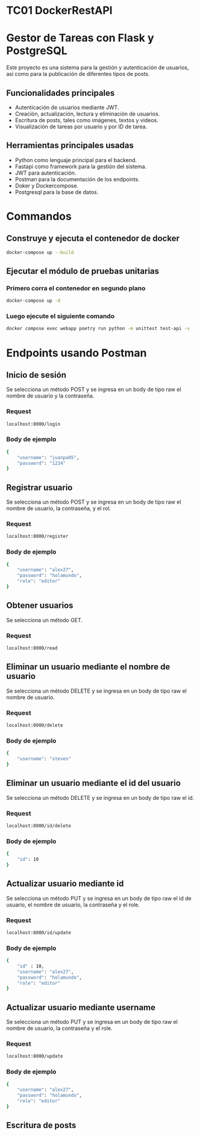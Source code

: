# TC01 DockerRestAPI

# Gestor de Tareas con Flask y PostgreSQL

Este proyecto es una sistema para la gestión y autenticación de usuarios, así como para la publicación de diferentes tipos de posts.

## Funcionalidades principales 

- Autenticación de usuarios mediante JWT.
- Creación, actualización, lectura y eliminación de usuarios.
- Escritura de posts, tales como imágenes, textos y videos.
- Visualización de tareas por usuario y por ID de tarea.

## Herramientas principales usadas
- Python como lenguaje principal para el backend.
- Fastapi como framework para la gestión del sistema.
- JWT para autenticación.
- Postman para la documentación de los endpoints.
- Doker y Dockercompose.
- Postgresql para la base de datos.

# Commandos 

## Construye y ejecuta el contenedor de docker
``` bash
docker-compose up --build
```

## Ejecutar el módulo de pruebas unitarias
### Primero corra el contenedor en segundo plano
``` bash
docker-compose up -d
```
### Luego ejecute el siguiente comando
``` bash
docker compose exec webapp poetry run python -m unittest test-api -v
```

# Endpoints usando Postman

## Inicio de sesión
Se selecciona un método POST y se ingresa en un body de tipo raw el nombre de usuario y la contraseña.
### Request
``` bash
localhost:8000/login
```
### Body de ejemplo
``` bash
{
    "username": "juanpa05",
    "password": "1234"
}
```

## Registrar usuario
Se selecciona un método POST y se ingresa en un body de tipo raw el nombre de usuario, la contraseña, y el rol.
### Request
``` bash
localhost:8000/register
```
### Body de ejemplo
``` bash
{
    "username": "alex27",
    "password": "holamundo",
    "role": "editor"
}
```

## Obtener usuarios
Se selecciona un método GET.
### Request
``` bash
localhost:8000/read
```

## Eliminar un usuario mediante el nombre de usuario
Se selecciona un método DELETE y se ingresa en un body de tipo raw el nombre de usuario.
### Request
``` bash
localhost:8000/delete
```
### Body de ejemplo
``` bash
{
    "username": "steven"
}
```

## Eliminar un usuario mediante el id del usuario
Se selecciona un método DELETE y se ingresa en un body de tipo raw el id.
### Request
``` bash
localhost:8000/id/delete
```
### Body de ejemplo
``` bash
{
    "id": 10
}
```

## Actualizar usuario mediante id
Se selecciona un método PUT y se ingresa en un body de tipo raw el id de usuario, el nombre de usuario, la contraseña y el role.
### Request
``` bash
localhost:8000/id/update
```
### Body de ejemplo
``` bash
{
    "id" : 10,
    "username": "alex27",
    "password": "holamundo",
    "role": "editor"
}
```

## Actualizar usuario mediante username
Se selecciona un método PUT y se ingresa en un body de tipo raw el nombre de usuario, la contraseña y el role.
### Request
``` bash
localhost:8000/update
```
### Body de ejemplo
``` bash
{
    "username": "alex27",
    "password": "holamundo",
    "role": "editor"
}
```


## Escritura de posts
``` bash

```
